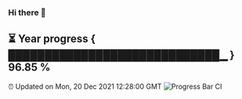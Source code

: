 ### Hi there 👋
⏳ Year progress { █████████████████████████████▁ } 96.85 %
---
⏰ Updated on Mon, 20 Dec 2021 12:28:00 GMT
![Progress Bar CI](https://github.com/liununu/liununu/workflows/Progress%20Bar%20CI/badge.svg)
